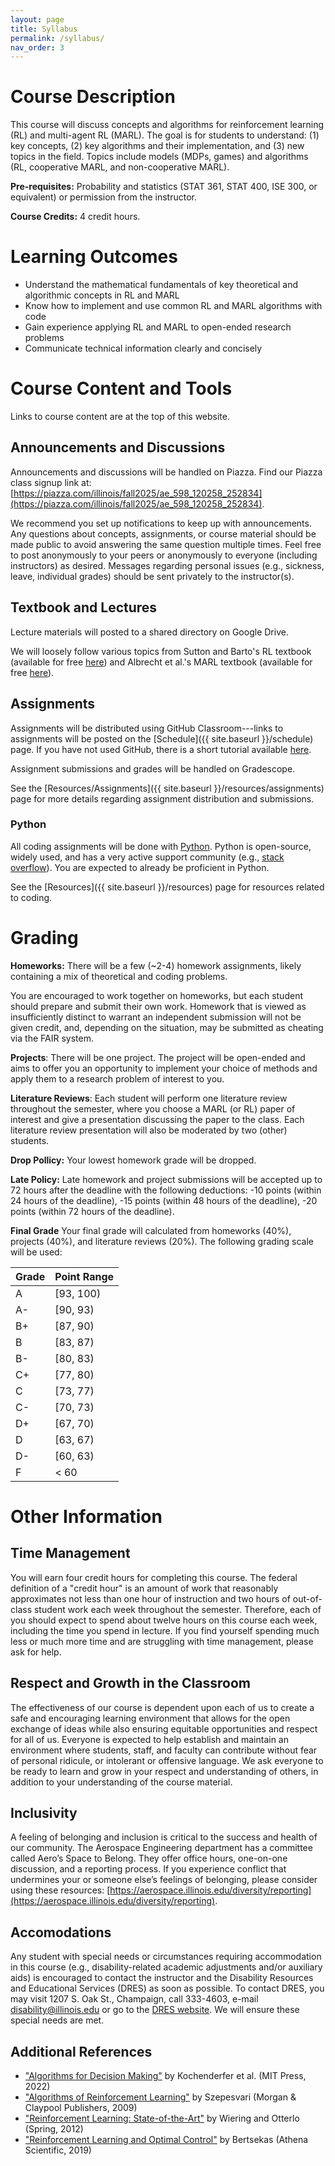 ```yaml
---
layout: page
title: Syllabus
permalink: /syllabus/
nav_order: 3
---
```


# Course Description

This course will discuss concepts and algorithms for reinforcement learning (RL) and multi-agent RL (MARL). The goal is for students to understand: (1) key concepts, (2) key algorithms and their implementation, and (3) new topics in the field. Topics include models (MDPs, games) and algorithms (RL, cooperative MARL, and non-cooperative MARL).

**Pre-requisites:** Probability and statistics (STAT 361, STAT 400, ISE 300, or equivalent) or permission from the instructor.

**Course Credits:** 4 credit hours.

# Learning Outcomes

- Understand the mathematical fundamentals of key theoretical and algorithmic concepts in RL and MARL
- Know how to implement and use common RL and MARL algorithms with code
- Gain experience applying RL and MARL to open-ended research problems
- Communicate technical information clearly and concisely

# Course Content and Tools

Links to course content are at the top of this website.

## Announcements and Discussions

Announcements and discussions will be handled on Piazza. Find our Piazza class signup link at: [https://piazza.com/illinois/fall2025/ae_598_120258_252834](https://piazza.com/illinois/fall2025/ae_598_120258_252834).

We recommend you set up notifications to keep up with announcements. Any questions about concepts, assignments, or course material should be made public to avoid answering the same question multiple times. Feel free to post anonymously to your peers or anonymously to everyone (including instructors) as desired. Messages regarding personal issues (e.g., sickness, leave, individual grades) should be sent privately to the instructor(s).

## Textbook and Lectures

Lecture materials will posted to a shared directory on Google Drive.

We will loosely follow various topics from Sutton and Barto's RL textbook (available for free [here](http://incompleteideas.net/book/the-book-2nd.html)) and Albrecht et al.'s MARL textbook (available for free [here](https://www.marl-book.com/)).

## Assignments

Assignments will be distributed using GitHub Classroom---links to assignments will be posted on the [Schedule]({{ site.baseurl }}/schedule) page. If you have not used GitHub, there is a short tutorial available [here](https://github.com/skills/introduction-to-github).

Assignment submissions and grades will be handled on Gradescope.

See the [Resources/Assignments]({{ site.baseurl }}/resources/assignments) page for more details regarding assignment distribution and submissions.

### Python

All coding assignments will be done with [Python](https://www.python.org/). Python is open-source, widely used, and has a very active support community (e.g., [stack overflow](https://stackoverflow.com/)). You are expected to already be proficient in Python.

See the [Resources]({{ site.baseurl }}/resources) page for resources related to coding.

# Grading

<!-- **Quizzes**: To help you stay on top of the lecture material, there will be brief multiple choice quizzes each week. The quizzes will cover topics from the current week. They are designed to be simple, straightforward, and short (to take < 10 minutes). Think of these as ``if I am attentive during lectures for the week, then I will get a 100% on this quiz.''

Quizzes will be available at the beginning of each week and due the end of that same week. -->

**Homeworks:** There will be a few (~2-4) homework assignments, likely containing a mix of theoretical and coding problems.

You are encouraged to work together on homeworks, but each student should prepare and submit their own work. Homework that is viewed as insufficiently distinct to warrant an independent submission will not be given credit, and, depending on the situation, may be submitted as cheating via the FAIR system.

**Projects**: There will be one project. The project will be open-ended and aims to offer you an opportunity to implement your choice of methods and apply them to a research problem of interest to you.

**Literature Reviews**: Each student will perform one literature review throughout the semester, where you choose a MARL (or RL) paper of interest and give a presentation discussing the paper to the class. Each literature review presentation will also be moderated by two (other) students.

**Drop Pollicy:** Your lowest homework grade will be dropped.

**Late Policy:** Late homework and project submissions will be accepted up to 72 hours after the deadline with the following deductions: -10 points (within 24 hours of the deadline), -15 points (within 48 hours of the deadline), -20 points (within 72 hours of the deadline).

**Final Grade** Your final grade will calculated from homeworks (40%), projects (40%), and literature reviews (20%). The following grading scale will be used:

| Grade | Point Range |
| --- | --- |
| A | [93, 100) |
| A- | [90, 93) |
| B+ | [87, 90) |
| B | [83, 87) |
| B- | [80, 83) |
| C+ | [77, 80) |
| C | [73, 77) |
| C- | [70, 73) |
| D+ | [67, 70) |
| D | [63, 67) |
| D- | [60, 63) |
| F | < 60 |

# Other Information

## Time Management

You will earn four credit hours for completing this course. The federal definition of a "credit hour" is an amount of work that reasonably approximates not less than one hour of instruction and two hours of out-of-class student work each week throughout the semester. Therefore, each of you should expect to spend about twelve hours on this course each week, including the time you spend in lecture. If you find yourself spending much less or much more time and are struggling with time management, please ask for help.

## Respect and Growth in the Classroom

The effectiveness of our course is dependent upon each of us to create a safe and encouraging learning environment that allows for the open exchange of ideas while also ensuring equitable opportunities and respect for all of us. Everyone is expected to help establish and maintain an environment where students, staff, and faculty can contribute without fear of personal ridicule, or intolerant or offensive language. We ask everyone to be ready to learn and grow in your respect and understanding of others, in addition to your understanding of the course material.

## Inclusivity

A feeling of belonging and inclusion is critical to the success and health of our community. The Aerospace Engineering department has a committee called Aero’s Space to Belong. They offer office hours, one-on-one discussion, and a reporting process. If you experience conflict that undermines your or someone else’s feelings of belonging, please consider using these resources: [https://aerospace.illinois.edu/diversity/reporting](https://aerospace.illinois.edu/diversity/reporting).

## Accomodations

Any student with special needs or circumstances requiring accommodation in this course (e.g., disability-related academic adjustments and/or auxiliary aids) is encouraged to contact the instructor and the Disability Resources and Educational Services (DRES) as soon as possible. To contact DRES, you may visit 1207 S. Oak St., Champaign, call 333-4603, e-mail disability@illinois.edu or go to the [DRES website](https://www.disability.illinois.edu/). We will ensure these special needs are met.

## Additional References

- ["Algorithms for Decision Making"](https://algorithmsbook.com/decisionmaking/) by Kochenderfer et al. (MIT Press, 2022)
- ["Algorithms of Reinforcement Learning"](https://sites.ualberta.ca/~szepesva/rlbook.html) by Szepesvari (Morgan & Claypool Publishers, 2009)
- ["Reinforcement Learning: State-of-the-Art"](https://link.springer.com/book/10.1007/978-3-642-27645-3) by Wiering and Otterlo (Spring, 2012)
- ["Reinforcement Learning and Optimal Control"](http://www.athenasc.com/rlbook_athena.html) by Bertsekas (Athena Scientific, 2019)